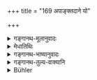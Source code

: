 +++
title = "169 अपाङ्क्तदाने यो"

+++

<details><summary>गङ्गानथ-मूलानुवादः</summary>

I am going to describe fully the results that afterwards accrue to the giver from giving, out of the offering to gods and to Pitṛs, to one who is unworthy of the line.—(169)
</details>

<details><summary>मेधातिथिः</summary>

[^२९८]:
     M G: haviṣi

अस्य प्रतिषेधविधेः फलम् आह । पङ्क्तिम् अर्हन्तीति पङ्क्त्याः । न पङ्क्त्याः **अपङ्क्त्याः** । दण्ड्यादिदर्शनाद् रूपसिद्धिः । तेभ्यो **दाने यः फलोदयः** फलोत्पत्तिर् **भवति दातुः**, तं सर्वम् इदानीं ब्रवीम्य् अवहिता भवतेति ॥ ३.१५९ ॥
</details>

<details><summary>गङ्गानथ-भाष्यानुवादः</summary>

The author states the result of the prohibitive injunction just put forward.

‘*Paṅktya*’ means ‘those who are worthy of the line;—those who are not so, are ‘*apaṅktya*;’ the ‘*yat*’ affix being added by virtue of the term ‘*paṅkti*’ occurring in the ‘*daṇḍādi*’ group.

The results that accrue, from giving to such persons, to the giver,—all that I am going to describe; do listen with attention.—(169)
</details>

<details><summary>गङ्गानथ-तुल्य-वाक्यानि</summary>

**(verses 3.169-170)  
**

*Mahābhārata* (13.90, 11).—‘O Yudhiṣṭhira, that offering to the gods
which is eaten by the twice-born men ‘unfit for company’ goes to the Rākṣasas; so say the teachers of the Veda.’
</details>

<details><summary>Bühler</summary>

169	I will fully declare what result the giver obtains after death, if he gives food, destined for the gods or manes, to a man who is unworthy to sit in the company.
</details>
